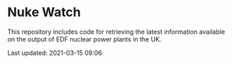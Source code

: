 # Nuke Watch

This repository includes code for retrieving the latest information available on the output of EDF nuclear power plants in the UK.

Last updated: 2021-03-15 09:06